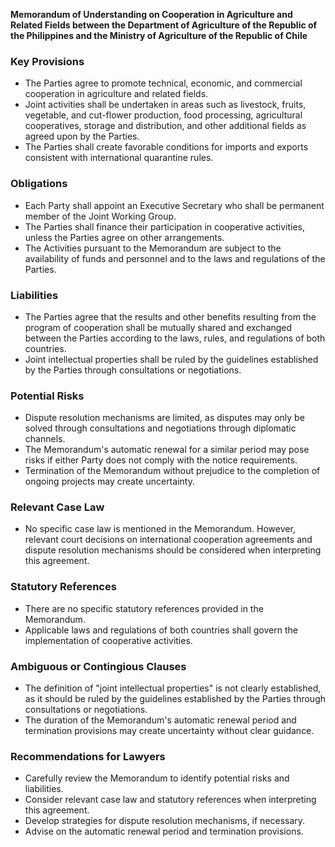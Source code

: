 **Memorandum of Understanding on Cooperation in Agriculture and Related Fields between the Department of Agriculture of the Republic of the Philippines and the Ministry of Agriculture of the Republic of Chile**

### Key Provisions

*   The Parties agree to promote technical, economic, and commercial cooperation in agriculture and related fields.
*   Joint activities shall be undertaken in areas such as livestock, fruits, vegetable, and cut-flower production, food processing, agricultural cooperatives, storage and distribution, and other additional fields as agreed upon by the Parties.
*   The Parties shall create favorable conditions for imports and exports consistent with international quarantine rules.

### Obligations

*   Each Party shall appoint an Executive Secretary who shall be permanent member of the Joint Working Group.
*   The Parties shall finance their participation in cooperative activities, unless the Parties agree on other arrangements.
*   The Activities pursuant to the Memorandum are subject to the availability of funds and personnel and to the laws and regulations of the Parties.

### Liabilities

*   The Parties agree that the results and other benefits resulting from the program of cooperation shall be mutually shared and exchanged between the Parties according to the laws, rules, and regulations of both countries.
*   Joint intellectual properties shall be ruled by the guidelines established by the Parties through consultations or negotiations.

### Potential Risks

*   Dispute resolution mechanisms are limited, as disputes may only be solved through consultations and negotiations through diplomatic channels.
*   The Memorandum's automatic renewal for a similar period may pose risks if either Party does not comply with the notice requirements.
*   Termination of the Memorandum without prejudice to the completion of ongoing projects may create uncertainty.

### Relevant Case Law

*   No specific case law is mentioned in the Memorandum. However, relevant court decisions on international cooperation agreements and dispute resolution mechanisms should be considered when interpreting this agreement.

### Statutory References

*   There are no specific statutory references provided in the Memorandum.
*   Applicable laws and regulations of both countries shall govern the implementation of cooperative activities.

### Ambiguous or Contingious Clauses

*   The definition of "joint intellectual properties" is not clearly established, as it should be ruled by the guidelines established by the Parties through consultations or negotiations.
*   The duration of the Memorandum's automatic renewal period and termination provisions may create uncertainty without clear guidance.

### Recommendations for Lawyers

*   Carefully review the Memorandum to identify potential risks and liabilities.
*   Consider relevant case law and statutory references when interpreting this agreement.
*   Develop strategies for dispute resolution mechanisms, if necessary.
*   Advise on the automatic renewal period and termination provisions.